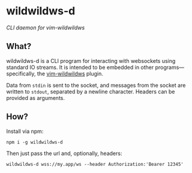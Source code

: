 wildwildws-d
============

*CLI daemon for vim-wildwildws*

## What?

wildwildws-d is a CLI program for interacting with websockets using
standard IO streams. It is intended to be embedded in other
programs—specifically, the [vim-wildwildws][1] plugin.

Data from `stdin` is sent to the socket, and messages from the socket
are written to `stdout`, separated by a newline character. Headers can
be provided as arguments.

## How?

Install via npm:

    npm i -g wildwildws-d

Then just pass the url and, optionally, headers:

    wildwildws-d wss://my.app/ws --header Authorization:'Bearer 12345'

[1]: https://github.com/dhleong/vim-wildwildws

